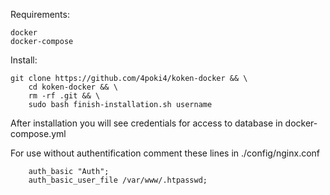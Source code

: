 Requirements: 
```
docker
docker-compose
```

Install:
```
git clone https://github.com/4poki4/koken-docker && \
    cd koken-docker && \
    rm -rf .git && \
    sudo bash finish-installation.sh username
```

After installation you will see credentials for access to database in docker-compose.yml

For use without authentification comment these lines in ./config/nginx.conf
```
    auth_basic "Auth";
    auth_basic_user_file /var/www/.htpasswd;
```

